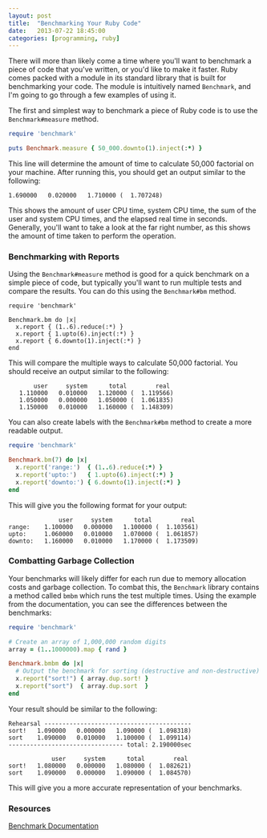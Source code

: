 ```yaml
---
layout: post
title:  "Benchmarking Your Ruby Code"
date:   2013-07-22 18:45:00
categories: [programming, ruby]
---
```


There will more than likely come a time where you'll want to benchmark a piece of code that you've written, or you'd like to make it faster. Ruby comes packed with a module in its standard library that is built for benchmarking your code. The module is intuitively named `Benchmark`, and I'm going to go through a few examples of using it.

The first and simplest way to benchmark a piece of Ruby code is to use the `Benchmark#measure` method.

```ruby
require 'benchmark'

puts Benchmark.measure { 50_000.downto(1).inject(:*) }
```

This line will determine the amount of time to calculate 50,000 factorial on your machine. After running this, you should get an output similar to the following:

```
1.690000   0.020000   1.710000 (  1.707248)
```

This shows the amount of user CPU time, system CPU time, the sum of the user and system CPU times, and the elapsed real time in seconds. Generally, you'll want to take a look at the far right number, as this shows the amount of time taken to perform the operation.

### Benchmarking with Reports

Using the `Benchmark#measure` method is good for a quick benchmark on a simple piece of code, but typically you'll want to run multiple tests and compare the results. You can do this using the `Benchmark#bm` method.

```
require 'benchmark'

Benchmark.bm do |x|
  x.report { (1..6).reduce(:*) }
  x.report { 1.upto(6).inject(:*) }
  x.report { 6.downto(1).inject(:*) }
end
```

This will compare the multiple ways to calculate 50,000 factorial. You should receive an output similar to the following:

```
       user     system      total        real
   1.110000   0.010000   1.120000 (  1.119566)
   1.050000   0.000000   1.050000 (  1.061835)
   1.150000   0.010000   1.160000 (  1.148309)
```

You can also create labels with the `Benchmark#bm` method to create a more readable output.

```ruby
require 'benchmark'

Benchmark.bm(7) do |x|
  x.report('range:')  { (1..6).reduce(:*) }
  x.report('upto:')   { 1.upto(6).inject(:*) }
  x.report('downto:') { 6.downto(1).inject(:*) }
end
```

This will give you the following format for your output:

```
              user     system      total        real
range:    1.100000   0.000000   1.100000 (  1.103561)
upto:     1.060000   0.010000   1.070000 (  1.061857)
downto:   1.160000   0.010000   1.170000 (  1.173509)
```

### Combatting Garbage Collection

Your benchmarks will likely differ for each run due to memory allocation costs and garbage collection. To combat this, the `Benchmark` library contains a method called `bmbm` which runs the test multiple times. Using the example from the documentation, you can see the differences between the benchmarks:

```ruby
require 'benchmark'

# Create an array of 1,000,000 random digits
array = (1..1000000).map { rand }

Benchmark.bmbm do |x|
  # Output the benchmark for sorting (destructive and non-destructive) the array
  x.report("sort!") { array.dup.sort! }
  x.report("sort")  { array.dup.sort  }
end
```

Your result should be similar to the following:

```
Rehearsal -----------------------------------------
sort!   1.090000   0.000000   1.090000 (  1.098318)
sort    1.090000   0.010000   1.100000 (  1.099114)
-------------------------------- total: 2.190000sec

            user     system      total        real
sort!   1.080000   0.000000   1.080000 (  1.082621)
sort    1.090000   0.000000   1.090000 (  1.084570)
```

This will give you a more accurate representation of your benchmarks.

### Resources

[Benchmark Documentation](http://www.ruby-doc.org/stdlib-1.9.3/libdoc/benchmark/rdoc/Benchmark.html)